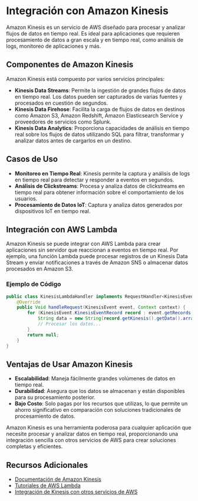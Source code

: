 # Integración con Amazon Kinesis

Amazon Kinesis es un servicio de AWS diseñado para procesar y analizar flujos de datos en tiempo real. Es ideal para aplicaciones que requieren procesamiento de datos a gran escala y en tiempo real, como análisis de logs, monitoreo de aplicaciones y más.

## Componentes de Amazon Kinesis

Amazon Kinesis está compuesto por varios servicios principales:

- **Kinesis Data Streams**: Permite la ingestión de grandes flujos de datos en tiempo real. Los datos pueden ser capturados de varias fuentes y procesados en cuestión de segundos.
- **Kinesis Data Firehose**: Facilita la carga de flujos de datos en destinos como Amazon S3, Amazon Redshift, Amazon Elasticsearch Service y proveedores de servicios como Splunk.
- **Kinesis Data Analytics**: Proporciona capacidades de análisis en tiempo real sobre los flujos de datos utilizando SQL para filtrar, transformar y analizar datos antes de cargarlos en un destino.

## Casos de Uso

- **Monitoreo en Tiempo Real**: Kinesis permite la captura y análisis de logs en tiempo real para detectar y responder a eventos en segundos.
- **Análisis de Clickstreams**: Procesa y analiza datos de clickstreams en tiempo real para obtener información sobre el comportamiento de los usuarios.
- **Procesamiento de Datos IoT**: Captura y analiza datos generados por dispositivos IoT en tiempo real.

## Integración con AWS Lambda

Amazon Kinesis se puede integrar con AWS Lambda para crear aplicaciones sin servidor que reaccionan a eventos en tiempo real. Por ejemplo, una función Lambda puede procesar registros de un Kinesis Data Stream y enviar notificaciones a través de Amazon SNS o almacenar datos procesados en Amazon S3.

### Ejemplo de Código

```java
public class KinesisLambdaHandler implements RequestHandler<KinesisEvent, Void> {
    @Override
    public Void handleRequest(KinesisEvent event, Context context) {
        for (KinesisEvent.KinesisEventRecord record : event.getRecords()) {
            String data = new String(record.getKinesis().getData().array());
            // Procesar los datos...
        }
        return null;
    }
}
```

## Ventajas de Usar Amazon Kinesis

- **Escalabilidad**: Maneja fácilmente grandes volúmenes de datos en tiempo real.
- **Durabilidad**: Asegura que los datos se almacenan y están disponibles para su procesamiento posterior.
- **Bajo Costo**: Solo pagas por los recursos que utilizas, lo que permite un ahorro significativo en comparación con soluciones tradicionales de procesamiento de datos.

Amazon Kinesis es una herramienta poderosa para cualquier aplicación que necesite procesar y analizar datos en tiempo real, proporcionando una integración sencilla con otros servicios de AWS para crear soluciones completas y eficientes.

## Recursos Adicionales

- [Documentación de Amazon Kinesis](https://aws.amazon.com/es/kinesis/)
- [Tutoriales de AWS Lambda](https://aws.amazon.com/es/lambda/getting-started/)
- [Integración de Kinesis con otros servicios de AWS](https://docs.aws.amazon.com/streams/latest/dev/integrating-with-other-services.html)
